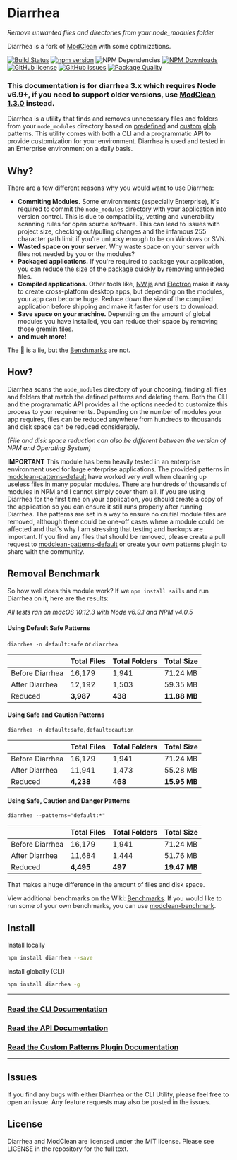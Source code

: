 # Diarrhea
*Remove unwanted files and directories from your node_modules folder*

Diarrhea is a fork of [ModClean](https://github.com/ModClean/modclean) with some optimizations.

[![Build Status](https://travis-ci.org/jehy/diarrhea.svg?branch=master)](https://travis-ci.org/jehy/wtfwith)
[![npm version](https://img.shields.io/npm/v/diarrhea.svg)](https://www.npmjs.com/package/diarrhea)
![NPM Dependencies](https://david-dm.org/jehy/diarrhea.svg)
[![NPM Downloads](https://img.shields.io/npm/dm/diarrhea.svg)](https://www.npmjs.com/package/diarrhea)
[![GitHub license](https://img.shields.io/badge/license-MIT-blue.svg)](https://raw.githubusercontent.com/jehy/diarrhea/master/LICENSE)
[![GitHub issues](https://img.shields.io/github/issues/jehy/diarrhea.svg)](https://github.com/jehy/diarrhea/issues)
[![Package Quality](http://npm.packagequality.com/shield/diarrhea.svg)](http://packagequality.com/#?package=diarrhea)

### This documentation is for diarrhea 3.x which requires Node v6.9+, if you need to support older versions, use [ModClean 1.3.0](https://github.com/ModClean/modclean/tree/1.x) instead.

Diarrhea is a utility that finds and removes unnecessary files and folders from your `node_modules` directory based on [predefined](https://github.com/ModClean/modclean-patterns-default) and [custom](https://github.com/jehy/diarrhea/wiki/Custom-Pattern-Plugins) [glob](https://github.com/isaacs/node-glob) patterns. This utility comes with both a CLI and a programmatic API to provide customization for your environment. Diarrhea is used and tested in an Enterprise environment on a daily basis.

## Why?
There are a few different reasons why you would want to use Diarrhea:

* **Commiting Modules.** Some environments (especially Enterprise), it's required to commit the `node_modules` directory with your application into version control. This is due to compatibility, vetting and vunerability scanning rules for open source software. This can lead to issues with project size, checking out/pulling changes and the infamous 255 character path limit if you're unlucky enough to be on Windows or SVN.
* **Wasted space on your server.** Why waste space on your server with files not needed by you or the modules?
* **Packaged applications.** If you're required to package your application, you can reduce the size of the package quickly by removing unneeded files.
* **Compiled applications.** Other tools like, [NW.js](https://nwjs.io/) and [Electron](http://electron.atom.io/) make it easy to create cross-platform desktop apps, but depending on the modules, your app can become huge. Reduce down the size of the compiled application before shipping and make it faster for users to download.
* **Save space on your machine.** Depending on the amount of global modules you have installed, you can reduce their space by removing those gremlin files.
* **and much more!**

The :cake: is a lie, but the [Benchmarks](https://github.com/jehy/diarrhea/wiki/Benchmarks) are not.

## How?
Diarrhea scans the `node_modules` directory of your choosing, finding all files and folders that match the defined patterns and deleting them. Both the CLI and the programmatic API provides all the options needed to customize this process to your requirements. Depending on the number of modules your app requires, files can be reduced anywhere from hundreds to thousands and disk space can be reduced considerably.

_(File and disk space reduction can also be different between the version of NPM and Operating System)_

**IMPORTANT**
This module has been heavily tested in an enterprise environment used for large enterprise applications. The provided patterns in [modclean-patterns-default](https://github.com/ModClean/modclean-patterns-default) have worked very well when cleaning up useless files in many popular modules. There are hundreds of thousands of modules in NPM and I cannot simply cover them all. If you are using Diarrhea for the first time on your application, you should create a copy of the application so you can ensure it still runs properly after running Diarrhea. The patterns are set in a way to ensure no crutial module files are removed, although there could be one-off cases where a module could be affected and that's why I am stressing that testing and backups are important. If you find any files that should be removed, please create a pull request to [modclean-patterns-default](https://github.com/ModClean/modclean-patterns-default) or create your own patterns plugin to share with the community.

## Removal Benchmark
So how well does this module work? If we `npm install sails` and run Diarrhea on it, here are the results:

_All tests ran on macOS 10.12.3 with Node v6.9.1 and NPM v4.0.5_

#### Using Default Safe Patterns
`diarrhea -n default:safe` or `diarrhea`

|                 | Total Files | Total Folders | Total Size   |
| --------------- | ----------- | ------------- | ------------ |
| Before Diarrhea | 16,179      | 1,941         | 71.24 MB     |
| After Diarrhea  | 12,192      | 1,503         | 59.35 MB     |
| Reduced         | **3,987**   | **438**       | **11.88 MB** |

#### Using Safe and Caution Patterns
`diarrhea -n default:safe,default:caution`

|                 | Total Files | Total Folders | Total Size   |
| --------------- | ----------- | ------------- | ------------ |
| Before Diarrhea | 16,179      | 1,941         | 71.24 MB     |
| After Diarrhea  | 11,941      | 1,473         | 55.28 MB     |
| Reduced         | **4,238**   | **468**       | **15.95 MB** |

#### Using Safe, Caution and Danger Patterns
`diarrhea --patterns="default:*"`

|                 | Total Files | Total Folders | Total Size   |
| --------------- | ----------- | ------------- | ------------ |
| Before Diarrhea | 16,179      | 1,941         | 71.24 MB     |
| After Diarrhea  | 11,684      | 1,444         | 51.76 MB     |
| Reduced         | **4,495**   | **497**       | **19.47 MB** |

That makes a huge difference in the amount of files and disk space.

View additional benchmarks on the Wiki: [Benchmarks](https://github.com/jehy/diarrhea/wiki/Benchmarks). If you would like to run some of your own benchmarks, you can use [modclean-benchmark](https://github.com/ModClean/modclean-benchmark).

## Install

Install locally

```bash
npm install diarrhea --save
```

Install globally (CLI)

```bash
npm install diarrhea -g
```


---

### [Read the CLI Documentation](https://github.com/jehy/diarrhea/wiki/CLI)

### [Read the API Documentation](https://github.com/jehy/diarrhea/wiki/API)

### [Read the Custom Patterns Plugin Documentation](https://github.com/jehy/diarrhea/wiki/Custom-Pattern-Plugins)

---

## Issues
If you find any bugs with either Diarrhea or the CLI Utility, please feel free to open an issue. Any feature requests may also be posted in the issues.

## License
Diarrhea and ModClean are licensed under the MIT license. Please see LICENSE in the repository for the full text.
